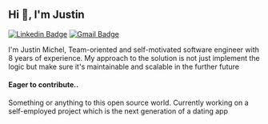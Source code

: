 ## Hi 👋, I'm Justin

[![Linkedin Badge](https://img.shields.io/badge/-connect2justinm-blue?style=flat-square&logo=Linkedin&logoColor=white&link=https://www.linkedin.com/in/connect2justinm/)](https://www.linkedin.com/in/connect2justinm/) [![Gmail Badge](https://img.shields.io/badge/-sweetjustin0717@gmail.com-c14438?style=flat-square&logo=mail.ru&logoColor=white&link=mailto:sweetjustin0717@gmail.com)](mailto:sweetjustin0717@gmail.com)

I'm Justin Michel, Team-oriented and self-motivated software engineer with 8 years of experience. My approach to the solution is not just implement the logic but make sure it's maintainable and scalable in the further future

#### Eager to contribute..

Something or anything to this open source world. Currently working on a self-employed project which is the next generation of a dating app
